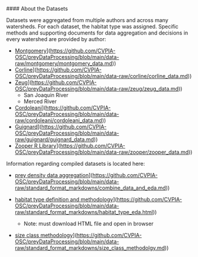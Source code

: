 \#### About the Datasets

Datasets were aggregated from multiple authors and across many
watersheds. For each dataset, the habitat type was assigned. Specific
methods and supporting documents for data aggregation and decisions in
every watershed are provided by author:

- [Montgomery]([https://github.com/CVPIA-OSC/preyDataProcessing/blob/main/data-raw/montgomery/montgomery_data.md)](https://github.com/CVPIA-OSC/preyDataProcessing/blob/main/data-raw/montgomery/montgomery_data.md))
- [Corline]([https://github.com/CVPIA-OSC/preyDataProcessing/blob/main/data-raw/corline/corline_data.md)](https://github.com/CVPIA-OSC/preyDataProcessing/blob/main/data-raw/corline/corline_data.md))
- [Zeug]([https://github.com/CVPIA-OSC/preyDataProcessing/blob/main/data-raw/zeug/zeug_data.md)](https://github.com/CVPIA-OSC/preyDataProcessing/blob/main/data-raw/zeug/zeug_data.md))
  - San Joaquin River
  - Merced River
- [Cordoleani]([https://github.com/CVPIA-OSC/preyDataProcessing/blob/main/data-raw/cordoleani/cordoleani_data.md)](https://github.com/CVPIA-OSC/preyDataProcessing/blob/main/data-raw/cordoleani/cordoleani_data.md))
- [Guignard]([https://github.com/CVPIA-OSC/preyDataProcessing/blob/main/data-raw/guignard/guignard_data.md)](https://github.com/CVPIA-OSC/preyDataProcessing/blob/main/data-raw/guignard/guignard_data.md))
- [Zooper R
 Library]([https://github.com/CVPIA-OSC/preyDataProcessing/blob/main/data-raw/zooper/zooper_data.md)](https://github.com/CVPIA-OSC/preyDataProcessing/blob/main/data-raw/zooper/zooper_data.md))

Information regarding compiled datasets is located here:

- [prey density data
 aggregation]([https://github.com/CVPIA-OSC/preyDataProcessing/blob/main/data-raw/standard_format_markdowns/combine_data_and_eda.md)](https://github.com/CVPIA-OSC/preyDataProcessing/blob/main/data-raw/standard_format_markdowns/combine_data_and_eda.md))

- [habitat type definition and
 methodology]([https://github.com/CVPIA-OSC/preyDataProcessing/blob/main/data-raw/standard_format_markdowns/habitat_type_eda.html)](https://github.com/CVPIA-OSC/preyDataProcessing/blob/main/data-raw/standard_format_markdowns/habitat_type_eda.html))

  - Note: must download HTML file and open in browser

- [size class
 methodology]([https://github.com/CVPIA-OSC/preyDataProcessing/blob/main/data-raw/standard_format_markdowns/size_class_methodolgy.md)](https://github.com/CVPIA-OSC/preyDataProcessing/blob/main/data-raw/standard_format_markdowns/size_class_methodolgy.md))
